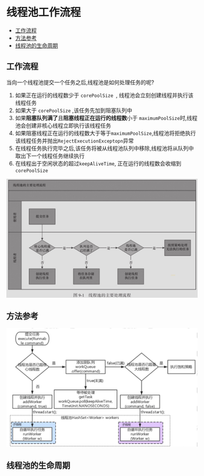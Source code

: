 # 线程池工作流程

- [工作流程](#工作流程)
- [方法参考](#方法参考)
- [线程池的生命周期](#线程池的生命周期)

## 工作流程

当向一个线程池提交一个任务之后,线程池是如何处理任务的呢?

1. 如果正在运行的线程数少于 `corePoolSize `, 线程池会立刻创建线程并执行该线程任务
2. 如果大于 `corePoolSize` ,该任务先加到阻塞队列中
3. 如果**阻塞队列满了**且**阻塞线程正在运行的线程数**小于 `maximumPoolSize`时,线程池会创建非核心线程立即执行该线程任务
4. 如果阻塞线程正在运行的线程数大于等于`maximumPoolSize`,线程池将拒绝执行该线程任务并抛出`RejectExecutionExceptopn`异常
5. 在线程任务执行完毕之后,该任务将被从线程池队列中移除,线程池将从队列中取出下一个线程任务继续执行
6. 在线程出于空闲状态的超过`keepAliveTime`, 正在运行的线程数会收缩到`corePoolSize`

<img src="../../../assets/image-20200405225858387.png" alt="image-20200405225858387" style="zoom: 50%;" />

## 方法参考

![image-20200405230416082](../../../assets/image-20200405230416082.png)

## 线程池的生命周期

